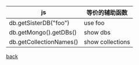 | js | 等价的辅助函数 |
| - | - |  
| db.getSisterDB("foo") | use foo |
| db.getMongo().getDBs() | show dbs |
| db.getCollectionNames() | show collections |

[back](1.md)  